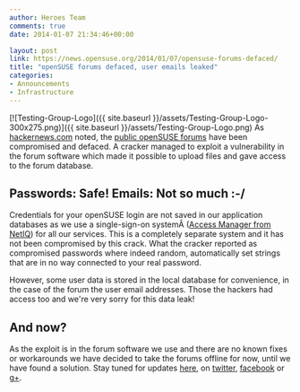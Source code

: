 ```yaml
---
author: Heroes Team
comments: true
date: 2014-01-07 21:34:46+00:00

layout: post
link: https://news.opensuse.org/2014/01/07/opensuse-forums-defaced/
title: "openSUSE forums defaced, user emails leaked"
categories:
- Announcements
- Infrastructure
---
```

[![Testing-Group-Logo]({{ site.baseurl }}/assets/Testing-Group-Logo-300x275.png)]({{ site.baseurl }}/assets/Testing-Group-Logo.png) As [hackernews.com](http://thehackernews.com/2014/01/openSUSE-Forum-Hacked-by-Pakistani-hacker.html#) noted, the [public openSUSE forums](http://forums.opensuse.org) have been compromised and defaced. A cracker managed to exploit a vulnerability in the forum software which made it possible to upload files and gave access to the forum database.


## Passwords: Safe! Emails: Not so much :-/


Credentials for your openSUSE login are not saved in our application databases as we use a single-sign-on systemÂ ([Access Manager from NetIQ](https://www.netiq.com/products/access-manager/)) for all our services. This is a completely separate system and it has not been compromised by this crack. What the cracker reported as compromised passwords where indeed random, automatically set strings that are in no way connected to your real password.

However, some user data is stored in the local database for convenience, in the case of the forum the user email addresses. Those the hackers had access too and we're very sorry for this data leak!


## And now?


As the exploit is in the forum software we use and there are no known fixes or workarounds we have decided to take the forums offline for now, until we have found a solution. Stay tuned for updates [here](https://news.opensuse.org), on [twitter](http://twitter.com/openSUSE), [facebook](http://www.facebook.com/group.php?gid=2256834487) or [g+](https://plus.google.com/110312141834246266844?prsrc=3).		
